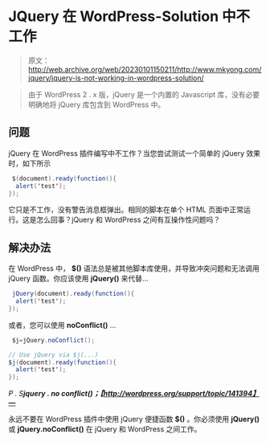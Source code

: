 # JQuery 在 WordPress-Solution 中不工作

> 原文：<http://web.archive.org/web/20230101150211/http://www.mkyong.com/jquery/jquery-is-not-working-in-wordpress-solution/>

> 由于 WordPress 2 . x 版，jQuery 是一个内置的 Javascript 库，没有必要明确地将 jQuery 库包含到 WordPress 中。

## 问题

jQuery 在 WordPress 插件编写中不工作？当您尝试测试一个简单的 jQuery 效果时，如下所示

```java
 $(document).ready(function(){
  alert('test');
}); 
```

它只是不工作，没有警告消息框弹出。相同的脚本在单个 HTML 页面中正常运行。这是怎么回事？jQuery 和 WordPress 之间有互操作性问题吗？

## 解决办法

在 WordPress 中， **$()** 语法总是被其他脚本库使用，并导致冲突问题和无法调用 jQuery 函数。你应该使用 **jQuery()** 来代替…

```java
 jQuery(document).ready(function(){
  alert('test');
}); 
```

或者，您可以使用 **noConflict()** …

```java
 $j=jQuery.noConflict();

// Use jQuery via $j(...)
$j(document).ready(function(){
  alert('test');
}); 
```

*P . S**jquery . no conflict()；【http://wordpress.org/support/topic/141394】—***

永远不要在 WordPress 插件中使用 jQuery 便捷函数 **$()** 。你必须使用 **jQuery()** 或 **jQuery.noConflict()** 在 jQuery 和 WordPress 之间工作。

<input type="hidden" id="mkyong-current-postId" value="393">